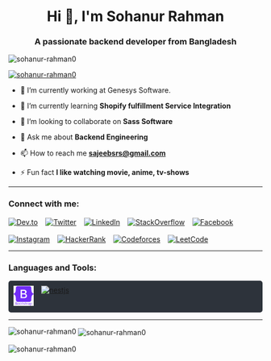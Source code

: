 <h1 align="center">Hi 👋, I'm Sohanur Rahman</h1>
<h3 align="center">A passionate backend developer from Bangladesh</h3>

<p align="left"> 
  <img src="https://komarev.com/ghpvc/?username=sohanur-rahman0&label=Profile%20views&color=0e75b6&style=flat" alt="sohanur-rahman0" /> 
</p>

<p align="left"> 
  <a href="https://github.com/ryo-ma/github-profile-trophy">
    <img src="https://github-profile-trophy.vercel.app/?username=sohanur-rahman0" alt="sohanur-rahman0" />
  </a> 
</p>

- 🔭 I’m currently working at Genesys Software.

- 🌱 I’m currently learning **Shopify fulfillment Service Integration**

- 👯 I’m looking to collaborate on **Sass Software**

- 💬 Ask me about **Backend Engineering**

- 📫 How to reach me **sajeebsrs@gmail.com**

- ⚡ Fun fact **I like watching movie, anime, tv-shows**

---

<h3 align="left">Connect with me:</h3>
<p align="left" style="display: flex; flex-wrap: wrap; gap: 15px;">
  <a href="https://dev.to/sohanurrahman0" target="blank"><img align="center" src="https://raw.githubusercontent.com/rahuldkjain/github-profile-readme-generator/master/src/images/icons/Social/devto.svg" alt="Dev.to" height="30" width="40" /></a>
  <a href="https://twitter.com/sohanur1497" target="blank"><img align="center" src="https://raw.githubusercontent.com/rahuldkjain/github-profile-readme-generator/master/src/images/icons/Social/twitter.svg" alt="Twitter" height="30" width="40" /></a>
  <a href="https://linkedin.com/in/sohanur-rahman-4b9009185/" target="blank"><img align="center" src="https://raw.githubusercontent.com/rahuldkjain/github-profile-readme-generator/master/src/images/icons/Social/linked-in-alt.svg" alt="LinkedIn" height="30" width="40" /></a>
  <a href="https://stackoverflow.com/users/sohanur-rahman" target="blank"><img align="center" src="https://raw.githubusercontent.com/rahuldkjain/github-profile-readme-generator/master/src/images/icons/Social/stack-overflow.svg" alt="StackOverflow" height="30" width="40" /></a>
  <a href="https://fb.com/sohanur.rahman149" target="blank"><img align="center" src="https://raw.githubusercontent.com/rahuldkjain/github-profile-readme-generator/master/src/images/icons/Social/facebook.svg" alt="Facebook" height="30" width="40" /></a>
  <a href="https://instagram.com/sohanur.rahman149/" target="blank"><img align="center" src="https://raw.githubusercontent.com/rahuldkjain/github-profile-readme-generator/master/src/images/icons/Social/instagram.svg" alt="Instagram" height="30" width="40" /></a>
  <a href="https://www.hackerrank.com/srsajeeb" target="blank"><img align="center" src="https://raw.githubusercontent.com/rahuldkjain/github-profile-readme-generator/master/src/images/icons/Social/hackerrank.svg" alt="HackerRank" height="30" width="40" /></a>
  <a href="https://codeforces.com/profile/sohanur_rahman" target="blank"><img align="center" src="https://raw.githubusercontent.com/rahuldkjain/github-profile-readme-generator/master/src/images/icons/Social/codeforces.svg" alt="Codeforces" height="30" width="40" /></a>
  <a href="https://www.leetcode.com/sohanurrahman/" target="blank"><img align="center" src="https://raw.githubusercontent.com/rahuldkjain/github-profile-readme-generator/master/src/images/icons/Social/leetcode.svg" alt="LeetCode" height="30" width="40" /></a>
</p>

---

<h3 align="left">Languages and Tools:</h3>
<p align="left" style="display: flex; flex-wrap: wrap; gap: 15px; background-color: #2d333b; padding: 10px; border-radius: 5px;">
  <a href="https://getbootstrap.com" target="_blank" rel="noreferrer"> 
    <img src="https://raw.githubusercontent.com/devicons/devicon/master/icons/bootstrap/bootstrap-plain-wordmark.svg" alt="bootstrap" width="40" height="40"/> 
  </a>
  <a href="https://nestjs.com/">
    <img src="https://nestjs.com/logo-small-gradient.d792062c.svg" alt="nestjs" width="40" height="40"/> 
  </a>
</p>

---

<p><img align="left" src="https://github-readme-stats.vercel.app/api/top-langs?username=sohanur-rahman0&show_icons=true&locale=en&layout=compact" alt="sohanur-rahman0" /></p>

<p>&nbsp;<img align="center" src="https://github-readme-stats.vercel.app/api?username=sohanur-rahman0&show_icons=true&locale=en" alt="sohanur-rahman0" /></p>

<p><img align="center" src="https://github-readme-streak-stats.herokuapp.com/?user=sohanur-rahman0&" alt="sohanur-rahman0" /></p>

